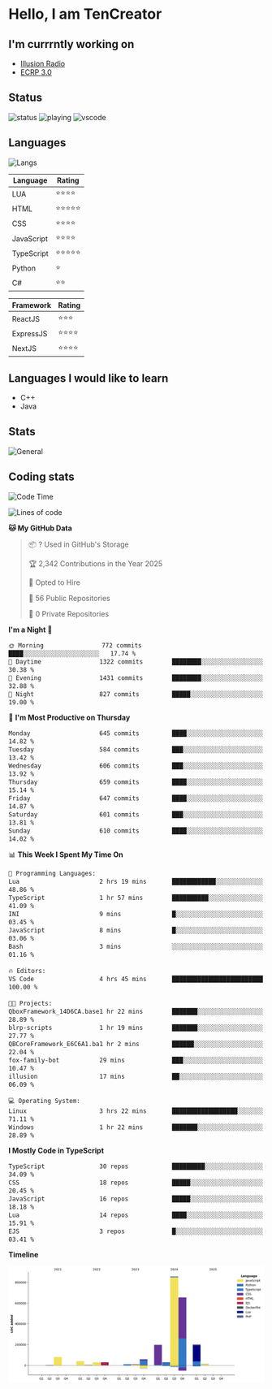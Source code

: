 # Hello, I am TenCreator

## I'm currrntly working on
- [Illusion Radio](https://illusionradio.co.uk/)
- [ECRP 3.0](http://github.com/Emerald-Coast-Roleplay/)

## Status
![status](https://api.statusbadges.me/badge/status/518334475038359555?simple=true&style=for-the-badge)
![playing](https://api.statusbadges.me/badge/playing/518334475038359555?style=for-the-badge)
![vscode](https://api.statusbadges.me/badge/vscode/518334475038359555?style=for-the-badge)

## Languages
![Langs](https://github-readme-stats.vercel.app/api/top-langs/?username=tencreator&layout=compact&theme=radical)


|Language|Rating|
|--------|------|
|LUA|⭐️⭐️⭐️⭐️|
|HTML|⭐️⭐️⭐️⭐️⭐️|
|CSS|⭐️⭐️⭐️⭐️|
|JavaScript|⭐️⭐️⭐️⭐️|
|TypeScript|⭐️⭐️⭐️⭐️⭐️|
|Python|⭐️|
|C#|⭐️⭐️ |

|Framework|Rating|
|--------|------|
|ReactJS|⭐️⭐️⭐|
|ExpressJS|⭐️⭐️⭐️⭐️|
|NextJS|⭐️⭐️⭐⭐️|

## Languages I would like to learn
- C++
- Java

## Stats
![General](https://github-readme-stats.vercel.app/api?username=tencreator&show_icons=true&theme=radical)

## Coding stats

<!--START_SECTION:waka-->
![Code Time](http://img.shields.io/badge/Code%20Time-542%20hrs%2031%20mins-blue)

![Lines of code](https://img.shields.io/badge/From%20Hello%20World%20I%27ve%20Written-2.2%20million%20lines%20of%20code-blue)

**🐱 My GitHub Data** 

> 📦 ? Used in GitHub's Storage 
 > 
> 🏆 2,342 Contributions in the Year 2025
 > 
> 💼 Opted to Hire
 > 
> 📜 56 Public Repositories 
 > 
> 🔑 0 Private Repositories 
 > 
**I'm a Night 🦉** 

```text
🌞 Morning                772 commits         ████░░░░░░░░░░░░░░░░░░░░░   17.74 % 
🌆 Daytime                1322 commits        ████████░░░░░░░░░░░░░░░░░   30.38 % 
🌃 Evening                1431 commits        ████████░░░░░░░░░░░░░░░░░   32.88 % 
🌙 Night                  827 commits         █████░░░░░░░░░░░░░░░░░░░░   19.00 % 
```
📅 **I'm Most Productive on Thursday** 

```text
Monday                   645 commits         ████░░░░░░░░░░░░░░░░░░░░░   14.82 % 
Tuesday                  584 commits         ███░░░░░░░░░░░░░░░░░░░░░░   13.42 % 
Wednesday                606 commits         ███░░░░░░░░░░░░░░░░░░░░░░   13.92 % 
Thursday                 659 commits         ████░░░░░░░░░░░░░░░░░░░░░   15.14 % 
Friday                   647 commits         ████░░░░░░░░░░░░░░░░░░░░░   14.87 % 
Saturday                 601 commits         ███░░░░░░░░░░░░░░░░░░░░░░   13.81 % 
Sunday                   610 commits         ████░░░░░░░░░░░░░░░░░░░░░   14.02 % 
```


📊 **This Week I Spent My Time On** 

```text
💬 Programming Languages: 
Lua                      2 hrs 19 mins       ████████████░░░░░░░░░░░░░   48.86 % 
TypeScript               1 hr 57 mins        ██████████░░░░░░░░░░░░░░░   41.09 % 
INI                      9 mins              █░░░░░░░░░░░░░░░░░░░░░░░░   03.45 % 
JavaScript               8 mins              █░░░░░░░░░░░░░░░░░░░░░░░░   03.06 % 
Bash                     3 mins              ░░░░░░░░░░░░░░░░░░░░░░░░░   01.16 % 

🔥 Editors: 
VS Code                  4 hrs 45 mins       █████████████████████████   100.00 % 

🐱‍💻 Projects: 
QboxFramework_14D6CA.base1 hr 22 mins        ███████░░░░░░░░░░░░░░░░░░   28.89 % 
blrp-scripts             1 hr 19 mins        ███████░░░░░░░░░░░░░░░░░░   27.77 % 
QBCoreFramework_E6C6A1.ba1 hr 2 mins         ██████░░░░░░░░░░░░░░░░░░░   22.04 % 
fox-family-bot           29 mins             ███░░░░░░░░░░░░░░░░░░░░░░   10.47 % 
illusion                 17 mins             ██░░░░░░░░░░░░░░░░░░░░░░░   06.09 % 

💻 Operating System: 
Linux                    3 hrs 22 mins       ██████████████████░░░░░░░   71.11 % 
Windows                  1 hr 22 mins        ███████░░░░░░░░░░░░░░░░░░   28.89 % 
```

**I Mostly Code in TypeScript** 

```text
TypeScript               30 repos            █████████░░░░░░░░░░░░░░░░   34.09 % 
CSS                      18 repos            █████░░░░░░░░░░░░░░░░░░░░   20.45 % 
JavaScript               16 repos            █████░░░░░░░░░░░░░░░░░░░░   18.18 % 
Lua                      14 repos            ████░░░░░░░░░░░░░░░░░░░░░   15.91 % 
EJS                      3 repos             █░░░░░░░░░░░░░░░░░░░░░░░░   03.41 % 
```



**Timeline**

![Lines of Code chart](https://raw.githubusercontent.com/tencreator/tencreator/main/assets/bar_graph.png)


<!--END_SECTION:waka-->
